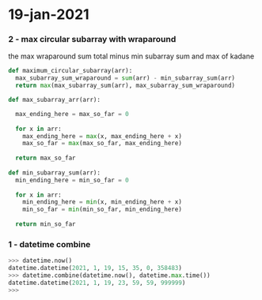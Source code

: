 # 19-jan-2021

### 2 - max circular subarray with wraparound

the max wraparound sum total minus min subarray sum and max of kadane

```python
def maximum_circular_subarray(arr):
  max_subarray_sum_wraparound = sum(arr) - min_subarray_sum(arr)  
  return max(max_subarray_sum(arr), max_subarray_sum_wraparound)

def max_subarray_arr(arr):

  max_ending_here = max_so_far = 0
  
  for x in arr:
    max_ending_here = max(x, max_ending_here + x)
    max_so_far = max(max_so_far, max_ending_here)
    
  return max_so_far
  
def min_subarray_sum(arr):
  min_ending_here = min_so_far = 0
  
  for x in arr:
    min_ending_here = min(x, min_ending_here + x)
    min_so_far = min(min_so_far, min_ending_here)
    
  return min_so_far
```
  

### 1 - datetime combine

```python
>>> datetime.now()
datetime.datetime(2021, 1, 19, 15, 35, 0, 358483)
>>> datetime.combine(datetime.now(), datetime.max.time())
datetime.datetime(2021, 1, 19, 23, 59, 59, 999999)
>>>
```
